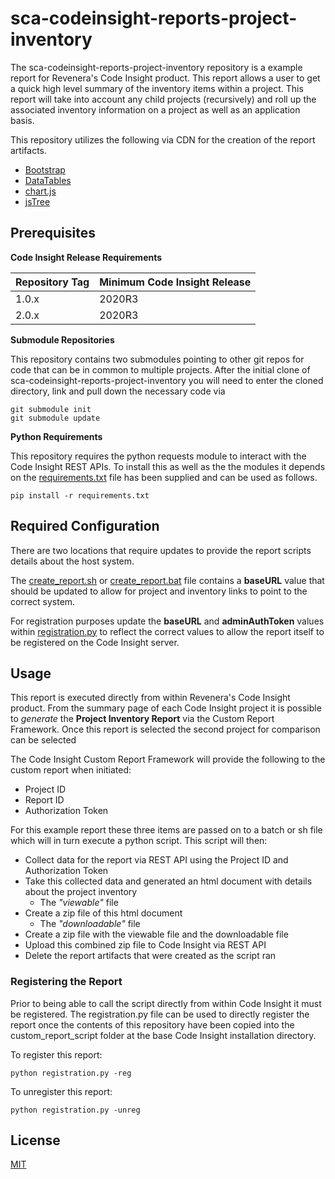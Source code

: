 # sca-codeinsight-reports-project-inventory

The sca-codeinsight-reports-project-inventory repository is a example report for Revenera's Code Insight product. This report allows a user to get a quick high level summary of the inventory items within a project.  This report will take into account any child projects (recursively) and roll up the associated inventory information on a project as well as an application basis.

This repository utilizes the following via CDN for the creation of the report artifacts.
- [Bootstrap](https://getbootstrap.com/)
- [DataTables](https://datatables.net/)
- [chart.js](https://www.chartjs.org/)
- [jsTree](https://www.jstree.com/)


## Prerequisites


 **Code Insight Release Requirements**
  
|Repository Tag | Minimum Code Insight Release  |
|--|--|
|1.0.x |2020R3  |
|2.0.x |2020R3  |



**Submodule Repositories**

This repository contains two submodules pointing to other git repos for code that can be in common to multiple projects. After the initial clone of sca-codeinsight-reports-project-inventory you will need to enter the cloned directory, link and pull down the necessary code via

    git submodule init
    git submodule update

**Python Requirements**

This repository requires the python requests module to interact with the Code Insight REST APIs.  To install this as well as the the modules it depends on the [requirements.txt](requirements.txt) file has been supplied and can be used as follows.

    pip install -r requirements.txt

## Required Configuration

There are two locations that require updates to provide the report scripts details about the host system.

The [create_report.sh](create_report.sh) or [create_report.bat](create_report.bat) file contains a **baseURL** value that should be updated to allow for project and inventory links to point to the correct system. 

For registration purposes update the **baseURL** and **adminAuthToken** values within [registration.py](registration.py) to reflect the correct values to allow the report itself to be registered on the Code Insight server.

## Usage

This report is executed directly from within Revenera's Code Insight product. From the summary page of each Code Insight project it is possible to *generate* the **Project Inventory Report** via the Custom Report Framework. Once this report is selected the second project for comparison can be selected

The Code Insight Custom Report Framework will provide the following to the custom report when initiated:

- Project ID
- Report ID
- Authorization Token
 

For this example report these three items are passed on to a batch or sh file which will in turn execute a python script. This script will then:

- Collect data for the report via REST API using the Project ID and Authorization Token
- Take this collected data and generated an html document with details about the project inventory
	- The *"viewable"* file   
 - Create a zip file of this html document
	  - The *"downloadable"* file
  - Create a zip file with the viewable file and the downloadable file
- Upload this combined zip file to Code Insight via REST API
- Delete the report artifacts that were created as the script ran



### Registering the Report


Prior to being able to call the script directly from within Code Insight it must be registered. The registration.py file can be used to directly register the report once the contents of this repository have been copied into the custom_report_script folder at the base Code Insight installation directory.

To register this report:

    python registration.py -reg


To unregister this report:

    python registration.py -unreg

## License

[MIT](LICENSE.TXT)


